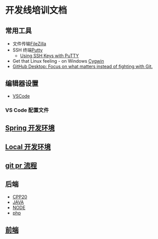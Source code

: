 # 开发线培训文档

## 常用工具

- 文件传输[FileZilla](https://filezilla-project.org/download.php?type=client)
- SSH 终端[Putty](https://www.chiark.greenend.org.uk/~sgtatham/putty/latest.html)
  - [Using SSH Keys with PuTTY](https://www.liquidweb.com/kb/putty-ssh-keys/)
- Get that Linux feeling - on Windows [Cygwin](https://www.cygwin.com/install.html)
- [GitHub Desktop: Focus on what matters instead of fighting with Git.](https://desktop.github.com/)

## 编辑器设置

- [VSCode](vscode/)

### VS Code 配置文件

## [Spring 开发环境](SPRING.md)

## [Local 开发环境](LOCAL.md)

## [git pr 流程](git/)

## 后端

- [CPP20](cpp/)
- [JAVA](java/)
- [NODE](node/)
- [php](php/)

## [前端](frontend/)
